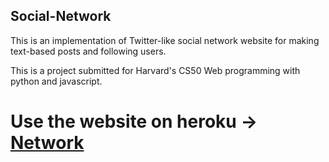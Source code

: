 ## Social-Network

This is an implementation of Twitter-like social network website for making text-based posts and following users.

This is a project submitted for Harvard's CS50 Web programming with python and javascript.

# Use the website on heroku -> [Network](https://social-network-cs50.herokuapp.com/)
